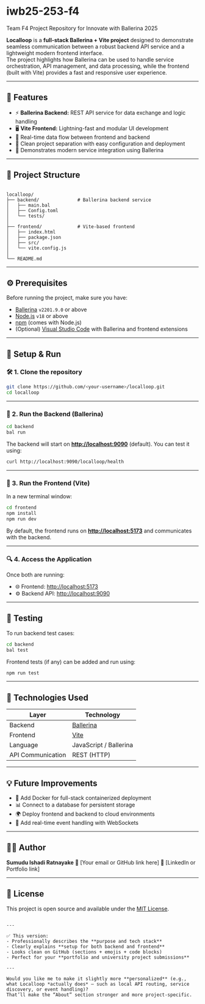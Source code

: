 # iwb25-253-f4
Team F4 Project Repository for Innovate with Ballerina 2025

**Localloop** is a **full-stack Ballerina + Vite project** designed to demonstrate seamless communication between a robust backend API service and a lightweight modern frontend interface.  
The project highlights how Ballerina can be used to handle service orchestration, API management, and data processing, while the frontend (built with Vite) provides a fast and responsive user experience.

---

## 🚀 Features

- ⚡ **Ballerina Backend:** REST API service for data exchange and logic handling  
- 🖥️ **Vite Frontend:** Lightning-fast and modular UI development  
- 🔄 Real-time data flow between frontend and backend  
- 🧩 Clean project separation with easy configuration and deployment  
- 🧠 Demonstrates modern service integration using Ballerina  

---

## 🧠 Project Structure

```

localloop/
├── backend/              # Ballerina backend service
│   ├── main.bal
│   ├── Config.toml
│   └── tests/
│
├── frontend/             # Vite-based frontend
│   ├── index.html
│   ├── package.json
│   ├── src/
│   └── vite.config.js
│
└── README.md

````

---

## ⚙️ Prerequisites

Before running the project, make sure you have:

- [Ballerina](https://ballerina.io/downloads/) `v2201.9.0` or above  
- [Node.js](https://nodejs.org/en/download/) `v18` or above  
- [npm](https://www.npmjs.com/) (comes with Node.js)  
- (Optional) [Visual Studio Code](https://code.visualstudio.com/) with Ballerina and frontend extensions

---

## 🧩 Setup & Run

### 🛠️ 1. Clone the repository
```bash
git clone https://github.com/<your-username>/localloop.git
cd localloop
````

---

### 🧱 2. Run the Backend (Ballerina)

```bash
cd backend
bal run
```

The backend will start on **[http://localhost:9090](http://localhost:9090)** (default).
You can test it using:

```bash
curl http://localhost:9090/localloop/health
```

---

### 🎨 3. Run the Frontend (Vite)

In a new terminal window:

```bash
cd frontend
npm install
npm run dev
```

By default, the frontend runs on **[http://localhost:5173](http://localhost:5173)** and communicates with the backend.

---

### 🔍 4. Access the Application

Once both are running:

* 🌐 Frontend: [http://localhost:5173](http://localhost:5173)
* ⚙️ Backend API: [http://localhost:9090](http://localhost:9090)

---

## 🧪 Testing

To run backend test cases:

```bash
cd backend
bal test
```

Frontend tests (if any) can be added and run using:

```bash
npm run test
```

---

## 🧰 Technologies Used

| Layer             | Technology                         |
| ----------------- | ---------------------------------- |
| Backend           | [Ballerina](https://ballerina.io/) |
| Frontend          | [Vite](https://vitejs.dev/)        |
| Language          | JavaScript / Ballerina             |
| API Communication | REST (HTTP)                        |

---

## 💡 Future Improvements

* 🧩 Add Docker for full-stack containerized deployment
* 📊 Connect to a database for persistent storage
* 🌍 Deploy frontend and backend to cloud environments
* 🧠 Add real-time event handling with WebSockets

---

## 👨‍💻 Author

**Sumudu Ishadi Ratnayake**
📧 [Your email or GitHub link here]
💼 [LinkedIn or Portfolio link]

---

## 🪪 License

This project is open source and available under the [MIT License](LICENSE).

```

---

✅ This version:
- Professionally describes the **purpose and tech stack**
- Clearly explains **setup for both backend and frontend**
- Looks clean on GitHub (sections + emojis + code blocks)
- Perfect for your **portfolio and university project submissions**

---

Would you like me to make it slightly more **personalized** (e.g., what Localloop *actually does* — such as local API routing, service discovery, or event handling)?  
That’ll make the “About” section stronger and more project-specific.
```
